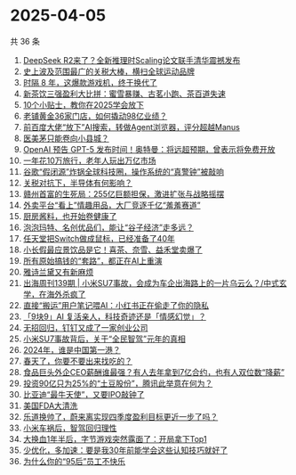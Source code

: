# 2025-04-05

共 36 条

<!-- BEGIN 36KR -->
<!-- 最后更新时间 2025-04-05 14:15:29 +0800 -->
1. [DeepSeek R2来了？全新推理时Scaling论文联手清华震撼发布](https://36kr.com/p/3235677673865217)
1. [史上波及范围最广的关税大棒，横扫全球运动品牌](https://36kr.com/p/3234493917331461)
1. [时隔 8 年，这爆款游戏机，终于换代了](https://36kr.com/p/3234511806677000)
1. [新茶饮三强盈利大比拼：蜜雪暴赚、古茗小跑、茶百道失速](https://36kr.com/p/3235103090589696)
1. [10个小贴士，教你在2025学会放下](https://36kr.com/p/3235448861261449)
1. [老铺黄金36家门店，如何撬动98亿业绩？](https://36kr.com/p/3234523899183108)
1. [前百度大佬“放下”AI搜索，转做Agent浏览器，评分超越Manus](https://36kr.com/p/3234553265988866)
1. [医美茅只能卷向小县城？](https://36kr.com/p/3235076139400839)
1. [OpenAI 预告 GPT-5 发布时间！奥特曼：将远超预期，曾表示将免费开放](https://36kr.com/p/3236549901696647)
1. [一年花10万旅行，老年人玩出万亿市场](https://36kr.com/p/3236508233973765)
1. [谷歌“假闭源”炸锅全球科技圈，操作系统的“真警钟”被敲响](https://36kr.com/p/3235662774763137)
1. [关税对抗下，半导体有何影响？](https://36kr.com/p/3236005339692675)
1. [赣州首富的生死局：255亿巨额担保，激进扩张与战略摇摆](https://36kr.com/p/3235822619862279)
1. [外卖平台“看上”情趣用品，大厂竞逐千亿“羞羞赛道”](https://36kr.com/p/3235821194782208)
1. [厨房酱料，也开始卷健康了](https://36kr.com/p/3235963606859398)
1. [泡泡玛特、名创优品们，能让“谷子经济”走多远？](https://36kr.com/p/3235931531230848)
1. [任天堂把Switch做成鼠标，已经准备了40年](https://36kr.com/p/3236693879176836)
1. [小长假最应景饮品是它！喜茶、奈雪、益禾堂卖爆了](https://36kr.com/p/3236568990285447)
1. [所有原始搞钱的“套路”，都正在AI上重演](https://36kr.com/p/3235765541528837)
1. [雅诗兰黛又有新麻烦](https://36kr.com/p/3235721920397312)
1. [出海周刊139期 | 小米SU7事故，会成为车企出海路上的一片乌云么？/中式玄学，在海外杀疯了](https://36kr.com/p/3235233473609730)
1. [直接“搬运”用户笔记喂AI：小红书正在偷走了你的隐私](https://36kr.com/p/3235377902790152)
1. [「9块9」AI 复活亲人，科技奇迹还是「情感幻觉」？](https://36kr.com/p/3235310127890437)
1. [无招回归，钉钉又成了一家创业公司](https://36kr.com/p/3234448396035588)
1. [小米SU7事故背后，关于“全民智驾”元年的真相](https://36kr.com/p/3234366867963910)
1. [2024年，谁是中国第一港？](https://36kr.com/p/3235249446502022)
1. [春天了，你要不要出来找吃的？](https://36kr.com/p/3234452717043714)
1. [食品巨头外企CEO薪酬谁最强？有人去年拿到7亿合约，也有人双位数“降薪”](https://36kr.com/p/3234508357664392)
1. [投资90亿只为25%的“土豆股份”，腾讯此举意在何为？](https://36kr.com/p/3231323140646400)
1. [比亚迪“最牛天使”，又要IPO敲钟了](https://36kr.com/p/3224248235746821)
1. [美国FDA大清洗](https://36kr.com/p/3234363176206341)
1. [乐道换帅了，蔚来离实现四季度盈利目标更近一步了吗？](https://36kr.com/p/3232858109158920)
1. [小米车祸后，智驾回归理性](https://36kr.com/p/3234415634693766)
1. [大换血1年半后，字节游戏突然露面了：开局拿下Top1](https://36kr.com/p/3234371495919241)
1. [少优化，多加速：要是我30年前能学会这些认知技巧就好了](https://36kr.com/p/3202900611572226)
1. [为什么你的“95后”员工不快乐](https://36kr.com/p/3210424954225801)
<!-- END 36KR -->